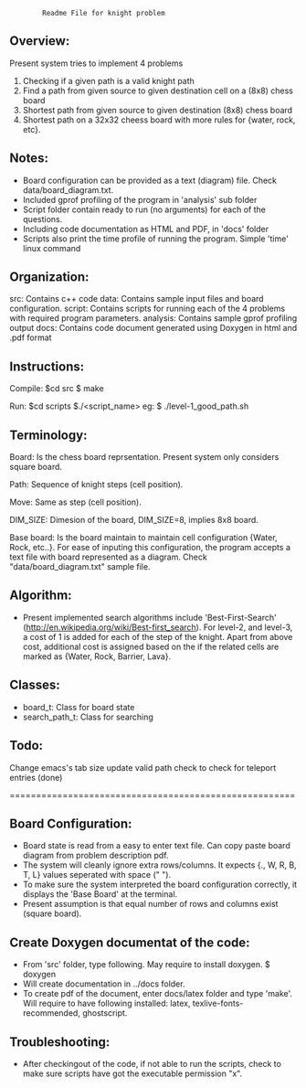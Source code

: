 
			Readme File for knight problem

Overview:
---------
Present system tries to implement 4 problems
1) Checking if a given path is a valid knight path
2) Find a path from given source to given destination cell on a (8x8) chess board
3) Shortest path from given source to given destination (8x8) chess board
4) Shortest path on a 32x32 cheess board with more rules for {water, rock, etc}.

Notes:
------
- Board configuration can be provided as a text (diagram) file. Check data/board_diagram.txt.
- Included gprof profiling of the program in 'analysis' sub folder
- Script folder contain ready to run (no arguments) for each of the questions.
- Including code documentation as HTML and PDF, in 'docs' folder
- Scripts also print the time profile of running the program. Simple 'time' linux command


Organization:
-------------
src: Contains c++ code 
data: Contains sample input files and board configuration.
script: Contains scripts for running each of the 4 problems with required program parameters.
analysis: Contains sample gprof profiling output
docs: Contains code document generated using Doxygen in html and .pdf format 

Instructions:
-------------
Compile:
$cd src
$ make

Run:
$cd scripts
$./<script_name>
eg: $ ./level-1_good_path.sh


Terminology:
------------
Board: Is the chess board reprsentation. Present system only considers square board.

Path: Sequence of knight steps (cell position).

Move: Same as step (cell position).

DIM_SIZE: Dimesion of the board, DIM_SIZE=8, implies 8x8 board.

Base board: Is the board maintain to maintain cell configuration {Water, Rock, etc..}. For ease of inputing this configuration, the program accepts a text file with board represented as a diagram. Check "data/board_diagram.txt" sample file.


Algorithm:
----------
- Present implemented search algorithms include 'Best-First-Search' (http://en.wikipedia.org/wiki/Best-first_search).
 For level-2, and level-3, a cost of 1 is added for each of the step of the knight.
 Apart from above cost, additional cost is assigned based on the if the related cells are marked as {Water, Rock, Barrier, Lava}.
 

Classes:
--------
- board_t: Class for board state
- search_path_t: Class for searching


Todo:
-----
Change emacs's tab size
update valid path check to check for teleport entries (done)


======================================================

Board Configuration:
------------
- Board state is read from a easy to enter text file. Can copy paste board diagram from problem description pdf.
- The system will cleanly ignore extra rows/columns. It expects {., W, R, B, T, L} values seperated with space (" ").
- To make sure the system interpreted the board configuration correctly, it displays the 'Base Board' at the terminal.
- Present assumption is that equal number of rows and columns exist (square board).


Create Doxygen documentat of the code:
--------------------------------------
- From 'src' folder, type following. May require to install doxygen.
  $ doxygen
- Will create documentation in ../docs folder.
- To create pdf of the document, enter docs/latex folder and type 'make'. Will require to have following installed: latex, texlive-fonts-recommended, ghostscript.


Troubleshooting:
----------------
- After checkingout of the code, if not able to run the scripts, check to make sure scripts have got the executable permission "x".
